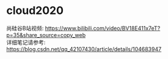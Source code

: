 # cloud2020 
尚硅谷B站视频: https://www.bilibili.com/video/BV18E411x7eT?p=35&share_source=copy_web  
详细笔记请参考: https://blog.csdn.net/qq_42107430/article/details/104683947  

